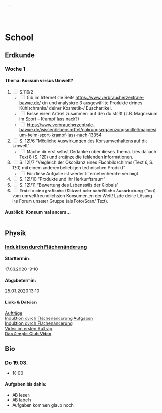 ```yaml
---


---
```


<h1 id="school">School</h1>
<h2 id="erdkunde">Erdkunde</h2>
<h3 id="woche-1">Woche 1</h3>
<h4 id="thema-konsum-versus-umwelt">Thema: Konsum versus Umwelt?</h4>
<ol>
<li class="task-list-item"><input type="checkbox" class="task-list-item-checkbox" disabled=""> S.119/2
<ul>
<li class="task-list-item"><input type="checkbox" class="task-list-item-checkbox" disabled=""> Gib im Internet die Seite <a href="https://www.verbraucherzentrale-bawue.de/">https://www.verbraucherzentrale-bawue.de/</a> ein und analysiere 3 ausgewählte Produkte deines Kühlschranks/ deiner Kosmetik-/ Duschartikel.</li>
<li class="task-list-item"><input type="checkbox" class="task-list-item-checkbox" disabled=""> Fasse einen Artikel zusammen, auf den du stößt (z.B. Magnesium im Sport – Krampf lass nach?)</li>
<li class="task-list-item"><input type="checkbox" class="task-list-item-checkbox" disabled=""> <a href="https://www.verbraucherzentrale-bawue.de/wissen/lebensmittel/nahrungsergaenzungsmittel/magnesium-beim-sport-krampf-lass-nach-13354">https://www.verbraucherzentrale-bawue.de/wissen/lebensmittel/nahrungsergaenzungsmittel/magnesium-beim-sport-krampf-lass-nach-13354</a></li>
</ul>
</li>
<li class="task-list-item"><input type="checkbox" class="task-list-item-checkbox" disabled=""> S. 121/6 “Mögliche Auswirkungen des Konsumverhaltens auf die Umwelt”
<ul>
<li class="task-list-item"><input type="checkbox" class="task-list-item-checkbox" disabled=""> Mache dir erst selbst Gedanken über dieses Thema. Lies danach Text 8 (S. 120) und ergänze die fehlenden Informationen.</li>
</ul>
</li>
<li class="task-list-item"><input type="checkbox" class="task-list-item-checkbox" disabled=""> S. 121/7 “Vergleich der Ökobilanz eines Flachbildschirms (Text 6, S. 120) mit einem anderen beliebigen technischen Produkt”
<ul>
<li class="task-list-item"><input type="checkbox" class="task-list-item-checkbox" disabled=""> Für diese Aufgabe ist wieder Internetrecherche verlangt.</li>
</ul>
</li>
<li class="task-list-item"><input type="checkbox" class="task-list-item-checkbox" disabled=""> S. 121/10 “Produkte und ihr Herkunftsraum”</li>
<li class="task-list-item"><input type="checkbox" class="task-list-item-checkbox" disabled=""> S. 121/11 “Bewertung des Lebensstils der Globals”</li>
<li class="task-list-item"><input type="checkbox" class="task-list-item-checkbox" disabled=""> Erstelle eine grafische (Skizze) oder schriftliche Ausarbeitung (Text) vom umweltfreundlichsten Konsumenten der Welt! Lade deine Lösung ins Forum unserer Gruppe (als Foto/Scan/ Text).</li>
</ol>
<h4 id="ausblick-konsum-mal-anders...">Ausblick: Konsum mal anders…</h4>
<p><img src="https://www.tagesschau.de/multimedia/bilder/corona-malaga-101~_v-videowebl.jpg" alt=""></p>
<h2 id="physik">Physik</h2>
<h3 id="induktion-durch-flächenänderung"><a href="https://emgneuenstadt.de/iserv/exercise/show/38">Induktion durch Flächenänderung</a></h3>
<h4 id="starttermin">Starttermin:</h4>
<p>17.03.2020 13:10</p>
<h4 id="abgabetermin">Abgabetermin:</h4>
<p>25.03.2020 13:10</p>
<h4 id="links--dateien">Links &amp; Dateien</h4>
<p><a href="https://emgneuenstadt.de/iserv/exercise/file/131">Aufträge</a><br>
<a href="https://emgneuenstadt.de/iserv/exercise/file/133">Induktion durch Flächenänderung Aufgaben</a><br>
<a href="https://emgneuenstadt.de/iserv/exercise/file/132">Induktion durch Flächenänderung</a><br>
<a href="https://emgneuenstadt.de/iserv/exercise/file/130">Video im ersten Auftrag</a><br>
<a href="https://www.youtube.com/watch?v=9pQsN4J62kE">Das Simple-Club Video</a></p>
<h2 id="bio">Bio</h2>
<h3 id="do-19.03.">Do 19.03.</h3>
<ul>
<li>10:00</li>
</ul>
<h4 id="aufgaben-bis-dahin">Aufgaben bis dahin:</h4>
<ul>
<li>AB lesen</li>
<li>AB labeln</li>
<li>Aufgaben kommen glaub noch</li>
</ul>

<!--stackedit_data:
eyJoaXN0b3J5IjpbLTk1ODg4MzQxMl19
-->